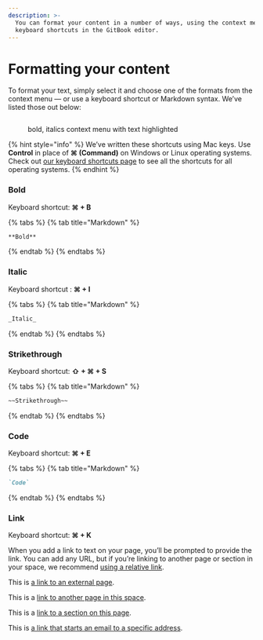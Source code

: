 ```yaml
---
description: >-
  You can format your content in a number of ways, using the context menu or
  keyboard shortcuts in the GitBook editor.
---
```


# Formatting your content

To format your text, simply select it and choose one of the formats from the context menu — or use a keyboard shortcut or Markdown syntax. We’ve listed those out below:

<figure><img src="../../.gitbook/assets/editor-format.png" alt=""><figcaption><p>bold, italics context menu with text highlighted</p></figcaption></figure>

{% hint style="info" %}
We’ve written these shortcuts using Mac keys. Use **Control** in place of **⌘ (Command)** on Windows or Linux operating systems. Check out [our keyboard shortcuts page](../../help-and-faq/keyboard-shortcuts.md) to see all the shortcuts for all operating systems.
{% endhint %}

### Bold

Keyboard shortcut: **⌘ + B**

{% tabs %}
{% tab title="Markdown" %}
```markdown
**Bold**
```
{% endtab %}
{% endtabs %}

### Italic

Keyboard shortcut : **⌘ + I**

{% tabs %}
{% tab title="Markdown" %}
```markdown
_Italic_
```
{% endtab %}
{% endtabs %}

### Strikethrough

Keyboard shortcut: **⇧ + ⌘ + S**

{% tabs %}
{% tab title="Markdown" %}
```markdown
~~Strikethrough~~
```
{% endtab %}
{% endtabs %}

### Code

Keyboard shortcut: **⌘ + E**

{% tabs %}
{% tab title="Markdown" %}
```markdown
`Code`
```
{% endtab %}
{% endtabs %}

### Link

Keyboard shortcut: **⌘ + K**

When you add a link to text on your page, you’ll be prompted to provide the link. You can add any URL, but if you’re linking to another page or section in your space, we recommend [using a relative link](inline.md#relative-links).

This is [a link to an external page](https://www.gitbook.com).

This is a [link to another page in this space](../../content-editor/blocks/).

This is a [link to a section on this page](formatting.md#code).

This is [a link that starts an email to a specific address](mailto:support@gitbook.com).
